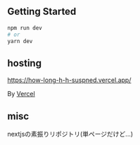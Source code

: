 ## Getting Started

```bash
npm run dev
# or
yarn dev
```

## hosting
https://how-long-h-h-suspned.vercel.app/

By [Vercel](https://vercel.com/dashboard)

## misc
nextjsの素振りリポジトリ(単ページだけど...)
